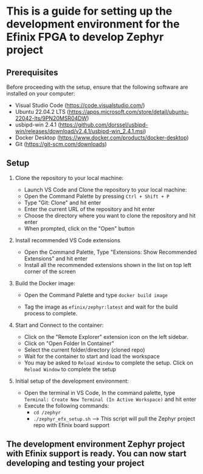 This is a guide for setting up the development environment for the Efinix FPGA to develop Zephyr project
==================================================

Prerequisites
--------------

Before proceeding with the setup, ensure that the following software are installed on your computer:


- Visual Studio Code (https://code.visualstudio.com/)
- Ubuntu 22.04.2 LTS (https://apps.microsoft.com/store/detail/ubuntu-22042-lts/9PN20MSR04DW)
- usbipd-win 2.4.1 (https://github.com/dorssel/usbipd-win/releases/download/v2.4.1/usbipd-win_2.4.1.msi)
- Docker Desktop (https://www.docker.com/products/docker-desktop)
- Git (https://git-scm.com/downloads)

Setup
------

1. Clone the repository to your local machine:

    - Launch VS Code and Clone the repository to your local machine:
    - Open the Command Palette by pressing `Ctrl + Shift + P`
    - Type "Git: Clone" and hit enter
    -  Enter the current URL of the repository and hit enter
    - Choose the directory where you want to clone the repository and hit enter
    - When prompted, click on the "Open" button

2. Install recommended VS Code extensions

    - Open the Command Palette, Type "Extensions: Show Recommended Extensions" and hit enter
    - Install all the recommended extensions shown in the list on top left corner of the screen

3. Build the Docker image:

    - Open the Command Palette and type `docker build image`

    - Tag the image as `efinix/zephyr:latest` and wait for the build process to complete.

4. Start and Connect to the container:

    - Click on the "Remote Explorer" extension icon on the left sidebar.
    - Click on "Open Folder In Container"
    - Select the current folder/directory (cloned repo)
    - Wait for the container to start and load the workspace
    - You may be asked to `Reload Window` to complete the setup. Click on `Reload Window` to complete the setup

5. Initial setup of the development environment:

    - Open the terminal in VS Code, In the command palette, type `Terminal: Create New Terminal (In Active Workspace)` and hit enter
    - Execute the following commands:
        - `cd /zephyr`
        - `./zephyr_efx_setup.sh` --> This script will pull the Zephyr project repo with Efinix board support

## The development environment Zephyr project with Efinix support is ready. You can now start developing and testing your project



